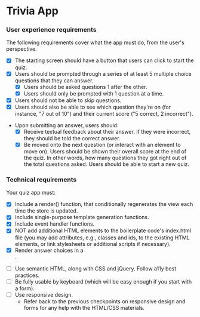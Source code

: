 # Trivia App

### User experience requirements

The following requirements cover what the app must do, from the user's perspective.

- [x] The starting screen should have a button that users can click to start the quiz.
- [x] Users should be prompted through a series of at least 5 multiple choice questions that they can answer.
  - [x] Users should be asked questions 1 after the other.
  - [x] Users should only be prompted with 1 question at a time.
- [x] Users should not be able to skip questions.
- [x] Users should also be able to see which question they're on (for instance, "7 out of 10") and their current score ("5 correct, 2 incorrect").
- Upon submitting an answer, users should:
  - [x] Receive textual feedback about their answer. If they were incorrect, they should be told the correct answer.
  - [x] Be moved onto the next question (or interact with an element to move on). Users should be shown their overall score at the end of the quiz. In other words, how many questions they got right out of the total questions asked. Users should be able to start a new quiz.

### Technical requirements

Your quiz app must:

- [x] Include a render() function, that conditionally regenerates the view each time the store is updated.
- [x] Include single-purpose template generation functions.
- [x] Include event handler functions.
- [x] NOT add additional HTML elements to the boilerplate code's index.html file (you may add attributes, e.g., classes and ids, to the existing HTML elements, or link stylesheets or additional scripts if necessary).
- [x] Render answer choices in a <form>.
- [ ] Use semantic HTML, along with CSS and jQuery.
      Follow a11y best practices.
- [ ] Be fully usable by keyboard (which will be easy enough if you start with a form).
- [ ] Use responsive design.
  - Refer back to the previous checkpoints on responsive design and forms for any help with the HTML/CSS materials.
